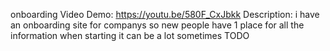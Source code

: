 onboarding
 Video Demo:  https://youtu.be/580F_CxJbkk
 Description: i have an onboarding site for companys so new people have 1 place for all the information when starting it can be a lot sometimes 
    TODO

